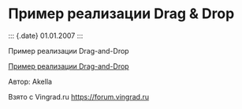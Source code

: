 Пример реализации Drag & Drop
=============================

::: {.date}
01.01.2007
:::

Пример реализации Drag-and-Drop

[Пример реализации Drag-and-Drop](/zip/27_1.zip)

Автор: Akella

Взято с Vingrad.ru <https://forum.vingrad.ru>
